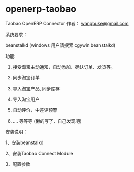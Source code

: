 openerp-taobao
==============

Taobao OpenERP Connector
作者： wangbuke@gmail.com

系统要求：

beanstalkd (windows 用户请搜索 cgywin beanstalkd)

功能:

1. 接受淘宝主动通知，自动添加、确认订单、发货等。

2. 同步淘宝订单

3. 导入淘宝产品, 同步库存

4. 导入淘宝用户

5. 自动评价，中差评预警

6. .... 等等等 (懒的写了，自己发现吧)

安装说明：

1、安装beanstalkd

2、安装Taobao Connect Module

3、配置参数
